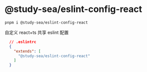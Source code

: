 # @study-sea/eslint-config-react

``` pnpm i @study-sea/eslint-config-react ```

自定义 react+ts 共享 eslint 配置

```json
  // .eslintrc
  {
    "extends": [
      "@study-sea/eslint-config-react"
    ]
  }
```
